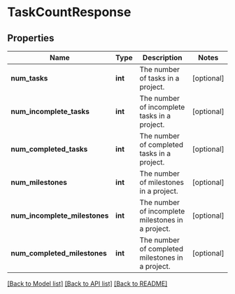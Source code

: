 # TaskCountResponse

## Properties
Name | Type | Description | Notes
------------ | ------------- | ------------- | -------------
**num_tasks** | **int** | The number of tasks in a project. | [optional] 
**num_incomplete_tasks** | **int** | The number of incomplete tasks in a project. | [optional] 
**num_completed_tasks** | **int** | The number of completed tasks in a project. | [optional] 
**num_milestones** | **int** | The number of milestones in a project. | [optional] 
**num_incomplete_milestones** | **int** | The number of incomplete milestones in a project. | [optional] 
**num_completed_milestones** | **int** | The number of completed milestones in a project. | [optional] 

[[Back to Model list]](../README.md#documentation-for-models) [[Back to API list]](../README.md#documentation-for-api-endpoints) [[Back to README]](../README.md)

